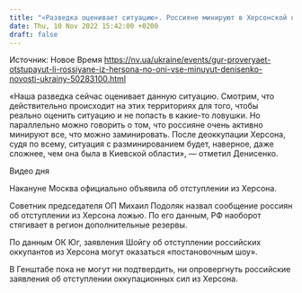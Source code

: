 ```yaml
---
title: "«Разведка оценивает ситуацию». Россияне минируют в Херсонской области все, что могут — советник главы МВД"
date: Thu, 10 Nov 2022 15:42:00 +0200
draft: false
---
```

Источник: Новое Время https://nv.ua/ukraine/events/gur-proveryaet-otstupayut-li-rossiyane-iz-hersona-no-oni-vse-minuyut-denisenko-novosti-ukrainy-50283100.html


«Наша разведка сейчас оценивает данную ситуацию. Смотрим, что действительно происходит на этих территориях для того, чтобы реально оценить ситуацию и не попасть в какие-то ловушки. Но параллельно можно говорить о том, что россияне очень активно минируют все, что можно заминировать. После деоккупации Херсона, судя по всему, ситуация с разминированием будет, наверное, даже сложнее, чем она была в Киевской области», — отметил Денисенко.

 Видео дня   

Накануне Москва официально объявила об отступлении из Херсона. 

Советник председателя ОП Михаил Подоляк назвал сообщение россиян об отступлении из Херсона ложью. По его данным, РФ наоборот стягивает в регион дополнительные резервы.

По данным ОК Юг, заявления Шойгу об отступлении российских оккупантов из Херсона могут оказаться «постановочным шоу».

В Генштабе пока не могут ни подтвердить, ни опровергнуть российские заявления об отступлении оккупационных сил из Херсона.
